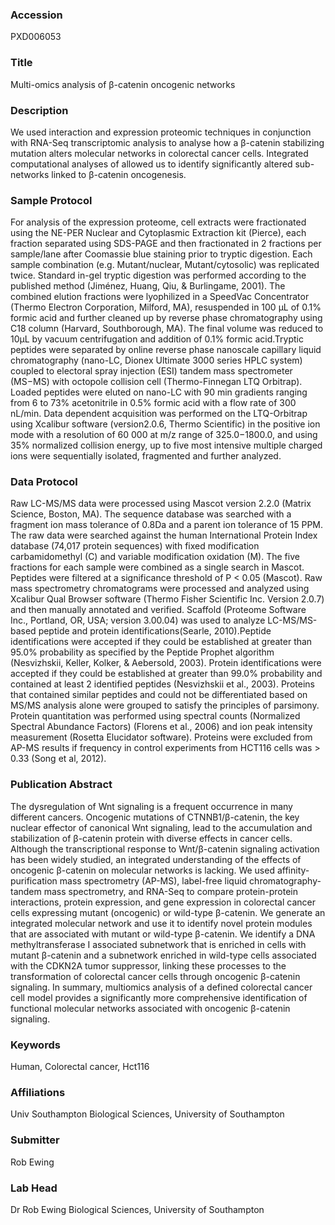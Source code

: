 ### Accession
PXD006053

### Title
Multi-omics analysis of β-catenin oncogenic networks

### Description
We used interaction and expression proteomic techniques in conjunction with RNA-Seq transcriptomic analysis to analyse how a β-catenin stabilizing mutation alters molecular networks in colorectal cancer cells. Integrated computational analyses of allowed us to identify significantly altered sub-networks linked to β-catenin oncogenesis.

### Sample Protocol
For analysis of the expression proteome, cell extracts were fractionated using the NE-PER Nuclear and Cytoplasmic Extraction kit (Pierce), each fraction separated using SDS-PAGE and then fractionated in 2 fractions per sample/lane after Coomassie blue staining prior to tryptic digestion. Each sample combination (e.g. Mutant/nuclear, Mutant/cytosolic) was replicated twice. Standard in-gel tryptic digestion was performed according to the published method (Jiménez, Huang, Qiu, & Burlingame, 2001). The combined elution fractions were lyophilized in a SpeedVac Concentrator (Thermo Electron Corporation, Milford, MA), resuspended in 100 μL of 0.1% formic acid and further cleaned up by reverse phase chromatography using C18 column (Harvard, Southborough, MA). The final volume was reduced to 10μL by vacuum centrifugation and addition of 0.1% formic acid.Tryptic peptides were separated by online reverse phase nanoscale capillary liquid chromatography (nano-LC, Dionex Ultimate 3000 series HPLC system) coupled to electoral spray injection (ESI) tandem mass spectrometer (MS−MS) with octopole collision cell (Thermo-Finnegan LTQ Orbitrap). Loaded peptides were eluted on nano-LC with 90 min gradients ranging from 6 to 73% acetonitrile in 0.5% formic acid with a flow rate of 300 nL/min. Data dependent acquisition was performed on the LTQ-Orbitrap using Xcalibur software (version2.0.6, Thermo Scientific) in the positive ion mode with a resolution of 60 000 at m/z range of 325.0−1800.0, and using 35% normalized collision energy, up to five most intensive multiple charged ions were sequentially isolated, fragmented and further analyzed.

### Data Protocol
Raw LC-MS/MS data were processed using Mascot version 2.2.0 (Matrix Science, Boston, MA). The sequence database was searched with a fragment ion mass tolerance of 0.8Da and a parent ion tolerance of 15 PPM. The raw data were searched against the human International Protein Index database (74,017 protein sequences) with fixed modification carbamidomethyl (C) and variable modification oxidation (M). The five fractions for each sample were combined as a single search in Mascot. Peptides were filtered at a significance threshold of P < 0.05 (Mascot). Raw mass spectrometry chromatograms were processed and analyzed using Xcalibur Qual Browser software (Thermo Fisher Scientific Inc. Version 2.0.7) and then manually annotated and verified. Scaffold (Proteome Software Inc., Portland, OR, USA; version 3.00.04) was used to analyze LC-MS/MS-based peptide and protein identifications(Searle, 2010).Peptide identifications were accepted if they could be established at greater than 95.0% probability as specified by the Peptide Prophet algorithm (Nesvizhskii, Keller, Kolker, & Aebersold, 2003). Protein identifications were accepted if they could be established at greater than 99.0% probability and contained at least 2 identified peptides (Nesvizhskii et al., 2003). Proteins that contained similar peptides and could not be differentiated based on MS/MS analysis alone were grouped to satisfy the principles of parsimony. Protein quantitation was performed using spectral counts (Normalized Spectral Abundance Factors) (Florens et al., 2006) and ion peak intensity measurement (Rosetta Elucidator software). Proteins were excluded from AP-MS results if frequency in control experiments from HCT116 cells was > 0.33 (Song et al, 2012).

### Publication Abstract
The dysregulation of Wnt signaling is a frequent occurrence in many different cancers. Oncogenic mutations of CTNNB1/&#x3b2;-catenin, the key nuclear effector of canonical Wnt signaling, lead to the accumulation and stabilization of &#x3b2;-catenin protein with diverse effects in cancer cells. Although the transcriptional response to Wnt/&#x3b2;-catenin signaling activation has been widely studied, an integrated understanding of the effects of oncogenic &#x3b2;-catenin on molecular networks is lacking. We used affinity-purification mass spectrometry (AP-MS), label-free liquid chromatography-tandem mass spectrometry, and RNA-Seq to compare protein-protein interactions, protein expression, and gene expression in colorectal cancer cells expressing mutant (oncogenic) or wild-type &#x3b2;-catenin. We generate an integrated molecular network and use it to identify novel protein modules that are associated with mutant or wild-type &#x3b2;-catenin. We identify a DNA methyltransferase I associated subnetwork that is enriched in cells with mutant &#x3b2;-catenin and a subnetwork enriched in wild-type cells associated with the CDKN2A tumor suppressor, linking these processes to the transformation of colorectal cancer cells through oncogenic &#x3b2;-catenin signaling. In summary, multiomics analysis of a defined colorectal cancer cell model provides a significantly more comprehensive identification of functional molecular networks associated with oncogenic &#x3b2;-catenin signaling.

### Keywords
Human, Colorectal cancer, Hct116

### Affiliations
Univ Southampton
Biological Sciences, University of Southampton

### Submitter
Rob Ewing

### Lab Head
Dr Rob Ewing
Biological Sciences, University of Southampton


